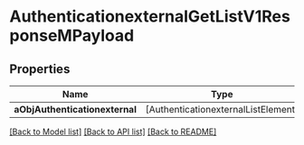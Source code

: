 # AuthenticationexternalGetListV1ResponseMPayload

## Properties
Name | Type | Description | Notes
------------ | ------------- | ------------- | -------------
**aObjAuthenticationexternal** | [AuthenticationexternalListElement] |  | 

[[Back to Model list]](../README.md#documentation-for-models) [[Back to API list]](../README.md#documentation-for-api-endpoints) [[Back to README]](../README.md)


